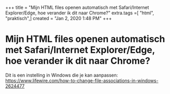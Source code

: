 +++
title = "Mijn HTML files openen automatisch met Safari/Internet Explorer/Edge, hoe verander ik dit naar Chrome?"
extra.tags =[ "html", "praktisch",]
created = "Jan 2, 2020 1:48 PM"
+++
# Mijn HTML files openen automatisch met Safari/Internet Explorer/Edge, hoe verander ik dit naar Chrome?
Dit is een instelling in Windows die je kan aanpassen:
https://www.lifewire.com/how-to-change-file-associations-in-windows-2624477